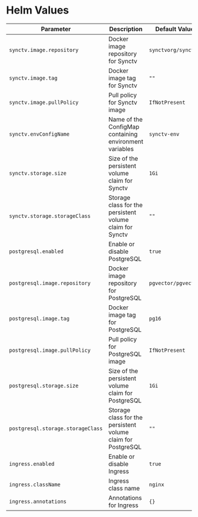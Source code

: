 # Helm Values

| Parameter | Description | Default Value |
|-----------|-------------|---------------|
| `synctv.image.repository` | Docker image repository for Synctv | `synctvorg/synctv` |
| `synctv.image.tag` | Docker image tag for Synctv | `""` |
| `synctv.image.pullPolicy` | Pull policy for Synctv image | `IfNotPresent` |
| `synctv.envConfigName` | Name of the ConfigMap containing environment variables | `synctv-env` |
| `synctv.storage.size` | Size of the persistent volume claim for Synctv | `1Gi` |
| `synctv.storage.storageClass` | Storage class for the persistent volume claim for Synctv | `""` |
| `postgresql.enabled` | Enable or disable PostgreSQL | `true` |
| `postgresql.image.repository` | Docker image repository for PostgreSQL | `pgvector/pgvector` |
| `postgresql.image.tag` | Docker image tag for PostgreSQL | `pg16` |
| `postgresql.image.pullPolicy` | Pull policy for PostgreSQL image | `IfNotPresent` |
| `postgresql.storage.size` | Size of the persistent volume claim for PostgreSQL | `1Gi` |
| `postgresql.storage.storageClass` | Storage class for the persistent volume claim for PostgreSQL | `""` |
| `ingress.enabled` | Enable or disable Ingress | `true` |
| `ingress.className` | Ingress class name | `nginx` |
| `ingress.annotations` | Annotations for Ingress | `{}` |
